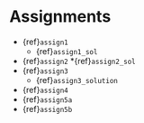 # Assignments

* {ref}`assign1`
  * {ref}`assign1_sol`
* {ref}`assign2`
  *{ref}`assign2_sol`
* {ref}`assign3`
  * {ref}`assign3_solution`
* {ref}`assign4`
* {ref}`assign5a`
* {ref}`assign5b`


